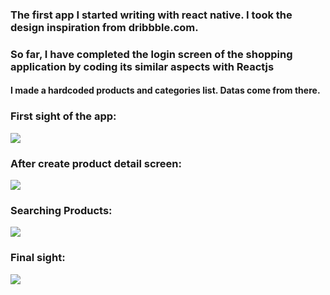 ### The first app I started writing with react native. I took the design inspiration from dribbble.com. 
### So far, I have completed the login screen of the shopping application by coding its similar aspects with Reactjs

#### I made a hardcoded products and categories list. Datas come from there.

### First sight of the app:

<img src="https://i.giphy.com/media/Dvvf7E7pOeqofdRwRe/giphy.webp" />

### After create product detail screen:

<img src="https://i.giphy.com/media/KCoCoynes52KyD6SSX/giphy.webp" />

### Searching Products:

<img src="https://media1.giphy.com/media/3MOAIKpsPtqmkPWWRP/giphy.gif?cid=790b761135d4f7226b2352dc4c9b4eea09d735ec8a573730&rid=giphy.gif&ct=g" />

### Final sight:

<img src="https://i.giphy.com/media/mJl8DehHz2bXcIjdLj/giphy-downsized-large.gif"/>
